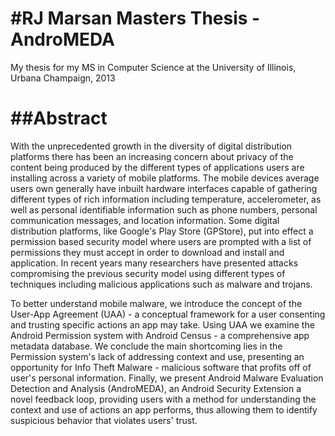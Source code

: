 #RJ Marsan Masters Thesis - AndroMEDA
=====================================

My thesis for my MS in Computer Science at the University of Illinois, Urbana Champaign, 2013


##Abstract
==========

With the unprecedented growth in the diversity of digital distribution platforms there has been an increasing concern about privacy of the content being produced by the different types of applications users are installing across a variety of mobile platforms.  The mobile devices average users own generally have inbuilt hardware interfaces capable of gathering different types of rich information including temperature, accelerometer, as well as personal identifiable information such as phone numbers, personal communication messages, and location information.  Some digital distribution platforms, like Google's Play Store (GPStore), put into effect a permission based security model where users are prompted with a list of permissions they must accept in order to download and install and application. In recent years many researchers have presented attacks compromising the previous security model using different types of techniques including malicious applications such as malware and trojans. 

To better understand mobile malware, we introduce the concept of the User-App Agreement (UAA) - a conceptual framework for a user consenting and trusting specific actions an app may take. Using UAA we examine the Android Permission system with Android Census - a comprehensive app metadata database. We conclude the main shortcoming lies in the Permission system's lack of addressing context and use, presenting an opportunity for Info Theft Malware - malicious software that profits off of user's personal information. Finally, we present Android Malware Evaluation Detection and Analysis (AndroMEDA), an Android Security Extension a novel feedback loop, providing users with a method for understanding the context and use of actions an app performs, thus allowing them to identify suspicious behavior that violates users' trust.


